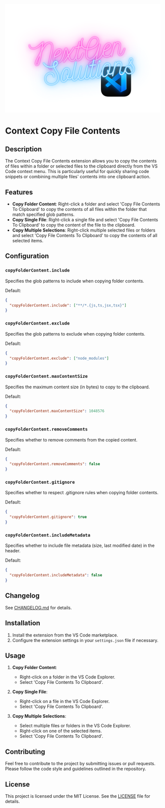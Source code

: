 <p align="center">
  <img src="./assets/readme-title.png" width="600" />
</p>

# Context Copy File Contents

## Description

The Context Copy File Contents extension allows you to copy the contents of files within a folder or selected files to the clipboard directly from the VS Code context menu. This is particularly useful for quickly sharing code snippets or combining multiple files' contents into one clipboard action.

## Features

- **Copy Folder Content**: Right-click a folder and select 'Copy File Contents To Clipboard' to copy the contents of all files within the folder that match specified glob patterns.
- **Copy Single File**: Right-click a single file and select 'Copy File Contents To Clipboard' to copy the content of the file to the clipboard.
- **Copy Multiple Selections**: Right-click multiple selected files or folders and select 'Copy File Contents To Clipboard' to copy the contents of all selected items.

## Configuration

### `copyFolderContent.include`

Specifies the glob patterns to include when copying folder contents.

Default:

```json
{
  "copyFolderContent.include": ["**/*.{js,ts,jsx,tsx}"]
}
```

### `copyFolderContent.exclude`

Specifies the glob patterns to exclude when copying folder contents.

Default:

```json
{
  "copyFolderContent.exclude": ["node_modules"]
}
```

### `copyFolderContent.maxContentSize`

Specifies the maximum content size (in bytes) to copy to the clipboard.

Default:

```json
{
  "copyFolderContent.maxContentSize": 1048576
}
```

### `copyFolderContent.removeComments`

Specifies whether to remove comments from the copied content.

Default:

```json
{
  "copyFolderContent.removeComments": false
}
```

### `copyFolderContent.gitignore`

Specifies whether to respect .gitignore rules when copying folder contents.

Default:

```json
{
  "copyFolderContent.gitignore": true
}
```

### `copyFolderContent.includeMetadata`

Specifies whether to include file metadata (size, last modified date) in the header.

Default:

```json
{
  "copyFolderContent.includeMetadata": false
}
```

## Changelog

See [CHANGELOG.md](CHANGELOG.md) for details.

## Installation

1. Install the extension from the VS Code marketplace.
2. Configure the extension settings in your `settings.json` file if necessary.

## Usage

1. **Copy Folder Content**:

   - Right-click on a folder in the VS Code Explorer.
   - Select 'Copy File Contents To Clipboard'.

2. **Copy Single File**:

   - Right-click on a file in the VS Code Explorer.
   - Select 'Copy File Contents To Clipboard'.

3. **Copy Multiple Selections**:
   - Select multiple files or folders in the VS Code Explorer.
   - Right-click on one of the selected items.
   - Select 'Copy File Contents To Clipboard'.

## Contributing

Feel free to contribute to the project by submitting issues or pull requests. Please follow the code style and guidelines outlined in the repository.

## License

This project is licensed under the MIT License. See the [LICENSE](LICENSE) file for details.
